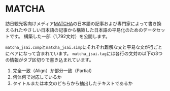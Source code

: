 # MATCHA

訪日観光客向けメディア[MATCHA](https://matcha-jp.com/)の日本語の記事および専門家によって書き換えられたやさしい日本語の記事から構築した日本語の平易化のためのデータセットです。
構築した一部（1,792文対）を公開します。

`matcha_jsai.comp`と`matcha_jsai.simp`にそれぞれ難解な文と平易な文が行ごとにペアになって含まれています。
`matcha_jsai.tag`には各行の文対の以下の3つの情報がタブ区切りで書き込まれています。
1. 完全一致（Align）か部分一致（Partial）
2. 何体何で対応しているか
3. タイトルまたは本文のどちらから抽出したテキストであるか
